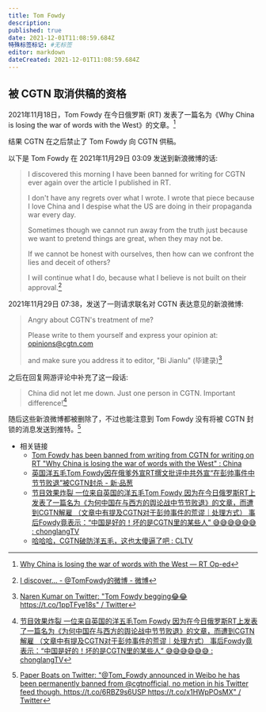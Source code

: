 ```yaml
---
title: Tom Fowdy
description:
published: true
date: 2021-12-01T11:08:59.684Z
特殊标签标记: #无标签
editor: markdown
dateCreated: 2021-12-01T11:08:59.684Z
---
```


## 被 CGTN 取消供稿的资格

2021年11月18日，Tom Fowdy 在今日俄罗斯 (RT) 发表了一篇名为《Why China is losing the war of words with the West》的文章。[^wciltw]

[^wciltw]: [Why China is losing the war of words with the West — RT Op-ed](https://web.archive.org/web/20211126034313/https://www.rt.com/op-ed/540636-peng-shuai-china-media/)

结果 CGTN 在之后禁止了 Tom Fowdy 向 CGTN 供稿。

以下是 Tom Fowdy 在 2021年11月29日 03:09 发送到新浪微博的话:

> I discovered this morning I have been banned for writing for CGTN ever again over the article I published in RT.  
>
> I don't have any regrets over what I wrote. I wrote that piece because I love China and I despise what the US are doing in their propaganda war every day.  
>
> Sometimes though we cannot run away from the truth just because we want to pretend things are great, when they may not be.  
>
> If we cannot be honest with ourselves, then how can we confront the lies and deceit of others?  
>
> I will continue what I do, because what I believe is not built on their approval.[^DqJD8]

[^DqJD8]: [I discover... - @TomFowdy的微博 - 微博](https://archive.ph/DqJD8 "https://weibo.com/6541878259/L3HDD5syp")

2021年11月29日 07:38，发送了一则请求联名对 CGTN 表达意见的新浪微博:

> Angry about CGTN's treatment of me?
>
> Please write to them yourself and express your opinion at: opinions@cgtn.com
>
> and make sure you address it to editor, "Bi Jianlu" (毕建录)[^545]

[^545]: [Naren Kumar on Twitter: "Tom Fowdy begging😂😂 https://t.co/1ppTFye18s" / Twitter](https://web.archive.org/web/20211201050930/https://twitter.com/Naren_kumar07/status/1465545511553826819)

之后在回复网游评论中补充了这一段话:

> China did not let me down. Just one person in CGTN. Important difference![^r5ac1s]

[^r5ac1s]: [节目效果炸裂 一位来自英国的洋五毛Tom Fowdy 因为在今日俄罗斯RT上发表了一篇名为《为何中国在与西方的舆论战中节节败退》的文章，而遭到CGTN解雇 （文章中有提及CGTN对于彭帅事件的荒谬｜处理方式） 事后Fowdy竟表示：“中国是好的！坏的是CGTN里的某些人” 😅😅😅😅😅😅 : chonglangTV](https://web.archive.org/web/20211201040847/https://old.reddit.com/r/chonglangTV/comments/r5ac1s/节目效果炸裂_一位来自英国的洋五毛tom_fowdy/)

随后这些新浪微博都被删除了，不过也能注意到 Tom Fowdy 没有将被 CGTN 封锁的消息发送到推特。[^x1HWpPOsMX]

[^x1HWpPOsMX]: [Paper Boats on Twitter: "@Tom_Fowdy announced in Weibo he has been permanently banned from @cgtnofficial, no metion in his Twitter feed though. https://t.co/6RBZ9s6USP https://t.co/x1HWpPOsMX" / Twitter](https://web.archive.org/web/20211201050949/https://twitter.com/time_137/status/1465218447957106691)

+ 相关链接
    + [Tom Fowdy has been banned from writing from CGTN for writing on RT "Why China is losing the war of words with the West" : China](https://web.archive.org/web/20211201035220/https://old.reddit.com/r/China/comments/r58896/tom_fowdy_has_been_banned_from_writing_from_cgtn/)
    + [英国洋五毛Tom Fowdy因在俄爹外宣RT撰文批评中共外宣“在彭帅事件中节节败退”被CGTN封杀 - 新·品葱](https://web.archive.org/web/20211201043124/https://pincong.rocks/article/37198)
    + [节目效果炸裂 一位来自英国的洋五毛Tom Fowdy 因为在今日俄罗斯RT上发表了一篇名为《为何中国在与西方的舆论战中节节败退》的文章，而遭到CGTN解雇 （文章中有提及CGTN对于彭帅事件的荒谬｜处理方式） 事后Fowdy竟表示：“中国是好的！坏的是CGTN里的某些人” 😅😅😅😅😅😅 : chonglangTV](https://web.archive.org/web/20211201040847/https://old.reddit.com/r/chonglangTV/comments/r5ac1s/节目效果炸裂_一位来自英国的洋五毛tom_fowdy/)
    + [哈哈哈，CGTN破防洋五毛，这也太傻逼了吧 : CLTV](https://old.reddit.com/r/CLTV/comments/okz6zg/哈哈哈cgtn破防洋五毛这也太傻逼了吧/)
